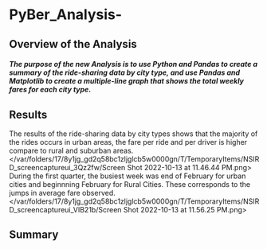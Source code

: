 # PyBer_Analysis-

## Overview of the Analysis

##### The purpose of the new Analysis is to use Python and Pandas to create a summary of the ride-sharing data by city type, and use Pandas and Matplotlib to create a multiple-line graph that shows the total weekly fares for each city type.

## Results

The results of the ride-sharing data by city types shows that the majority of the rides occurs in urban areas, the fare per ride and per driver is higher compare to rural and suburban areas.
</var/folders/17/8y1jg_gd2q58bc1zljglcb5w0000gn/T/TemporaryItems/NSIRD_screencaptureui_3Qz2fw/Screen Shot 2022-10-13 at 11.46.44 PM.png>
During the first quarter, the busiest week was end of February for urban cities and beginnning February for Rural Cities. These corresponds to the jumps in average fare observed.
</var/folders/17/8y1jg_gd2q58bc1zljglcb5w0000gn/T/TemporaryItems/NSIRD_screencaptureui_VIB21b/Screen Shot 2022-10-13 at 11.56.25 PM.png>
## Summary